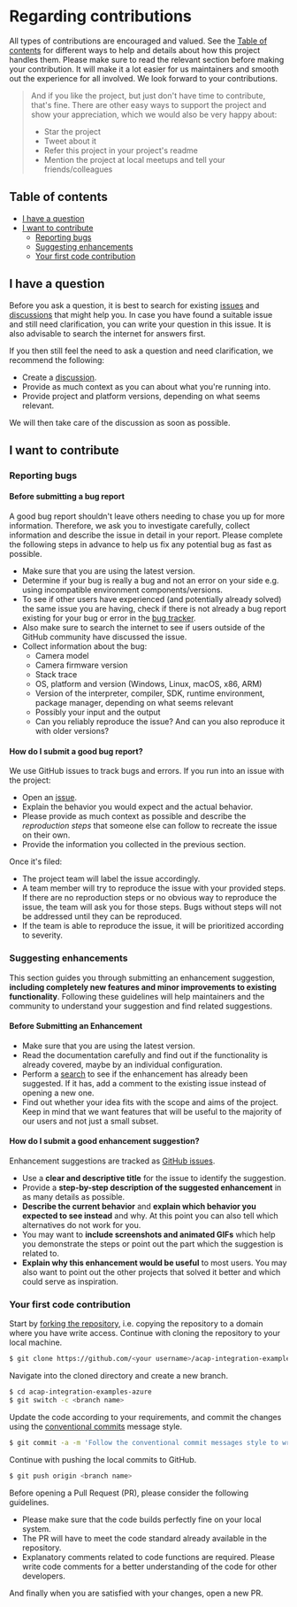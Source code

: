 <!-- omit in toc -->
# Regarding contributions

All types of contributions are encouraged and valued. See the [Table of contents](#table-of-contents) for different ways to help and details about how this project handles them. Please make sure to read the relevant section before making your contribution. It will make it a lot easier for us maintainers and smooth out the experience for all involved. We look forward to your contributions.

> And if you like the project, but just don't have time to contribute, that's fine. There are other easy ways to support the project and show your appreciation, which we would also be very happy about:
> - Star the project
> - Tweet about it
> - Refer this project in your project's readme
> - Mention the project at local meetups and tell your friends/colleagues

<!-- omit in toc -->
## Table of contents

- [I have a question](#i-have-a-question)
- [I want to contribute](#i-want-to-contribute)
  - [Reporting bugs](#reporting-bugs)
  - [Suggesting enhancements](#suggesting-enhancements)
  - [Your first code contribution](#your-first-code-contribution)

## I have a question

Before you ask a question, it is best to search for existing [issues][issues] and [discussions][discussions] that might help you. In case you have found a suitable issue and still need clarification, you can write your question in this issue. It is also advisable to search the internet for answers first.

If you then still feel the need to ask a question and need clarification, we recommend the following:

- Create a [discussion][discussions_new].
- Provide as much context as you can about what you're running into.
- Provide project and platform versions, depending on what seems relevant.

We will then take care of the discussion as soon as possible.

## I want to contribute

### Reporting bugs

#### Before submitting a bug report

A good bug report shouldn't leave others needing to chase you up for more information. Therefore, we ask you to investigate carefully, collect information and describe the issue in detail in your report. Please complete the following steps in advance to help us fix any potential bug as fast as possible.

- Make sure that you are using the latest version.
- Determine if your bug is really a bug and not an error on your side e.g. using incompatible environment components/versions.
- To see if other users have experienced (and potentially already solved) the same issue you are having, check if there is not already a bug report existing for your bug or error in the [bug tracker][issues_bugs].
- Also make sure to search the internet to see if users outside of the GitHub community have discussed the issue.
- Collect information about the bug:
  - Camera model
  - Camera firmware version
  - Stack trace
  - OS, platform and version (Windows, Linux, macOS, x86, ARM)
  - Version of the interpreter, compiler, SDK, runtime environment, package manager, depending on what seems relevant
  - Possibly your input and the output
  - Can you reliably reproduce the issue? And can you also reproduce it with older versions?

#### How do I submit a good bug report?

We use GitHub issues to track bugs and errors. If you run into an issue with the project:

- Open an [issue][issues_new].
- Explain the behavior you would expect and the actual behavior.
- Please provide as much context as possible and describe the *reproduction steps* that someone else can follow to recreate the issue on their own.
- Provide the information you collected in the previous section.

Once it's filed:

- The project team will label the issue accordingly.
- A team member will try to reproduce the issue with your provided steps. If there are no reproduction steps or no obvious way to reproduce the issue, the team will ask you for those steps. Bugs without steps will not be addressed until they can be reproduced.
- If the team is able to reproduce the issue, it will be prioritized according to severity.

### Suggesting enhancements

This section guides you through submitting an enhancement suggestion, **including completely new features and minor improvements to existing functionality**. Following these guidelines will help maintainers and the community to understand your suggestion and find related suggestions.

#### Before Submitting an Enhancement

- Make sure that you are using the latest version.
- Read the documentation carefully and find out if the functionality is already covered, maybe by an individual configuration.
- Perform a [search][issues] to see if the enhancement has already been suggested. If it has, add a comment to the existing issue instead of opening a new one.
- Find out whether your idea fits with the scope and aims of the project. Keep in mind that we want features that will be useful to the majority of our users and not just a small subset.

#### How do I submit a good enhancement suggestion?

Enhancement suggestions are tracked as [GitHub issues][issues].

- Use a **clear and descriptive title** for the issue to identify the suggestion.
- Provide a **step-by-step description of the suggested enhancement** in as many details as possible.
- **Describe the current behavior** and **explain which behavior you expected to see instead** and why. At this point you can also tell which alternatives do not work for you.
- You may want to **include screenshots and animated GIFs** which help you demonstrate the steps or point out the part which the suggestion is related to.
- **Explain why this enhancement would be useful** to most users. You may also want to point out the other projects that solved it better and which could serve as inspiration.

### Your first code contribution

Start by [forking the repository](https://docs.github.com/en/github/getting-started-with-github/fork-a-repo), i.e. copying the repository to a domain where you have write access. Continue with cloning the repository to your local machine.

```bash
$ git clone https://github.com/<your username>/acap-integration-examples-azure.git
```

Navigate into the cloned directory and create a new branch.

```bash
$ cd acap-integration-examples-azure
$ git switch -c <branch name>
```

Update the code according to your requirements, and commit the changes using the [conventional commits](https://www.conventionalcommits.org) message style.

```bash
$ git commit -a -m 'Follow the conventional commit messages style to write this message'
```

Continue with pushing the local commits to GitHub.

```bash
$ git push origin <branch name>
```

Before opening a Pull Request (PR), please consider the following guidelines.

- Please make sure that the code builds perfectly fine on your local system.
- The PR will have to meet the code standard already available in the repository.
- Explanatory comments related to code functions are required. Please write code comments for a better understanding of the code for other developers.

And finally when you are satisfied with your changes, open a new PR.

[issues]: https://github.com/AxisCommunications/acap-integration-examples-azure/issues
[issues_new]: https://github.com/AxisCommunications/acap-integration-examples-azure/issues/new
[issues_bugs]: https://github.com/AxisCommunications/acap-integration-examples-azure/issues?q=label%3Abug
[discussions]: https://github.com/AxisCommunications/acap-integration-examples-azure/discussions
[discussions_new]: https://github.com/AxisCommunications/acap-integration-examples-azure/discussions/new
